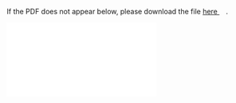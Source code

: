 
If the PDF does not appear below, please download the file [here <img src="https://upload.wikimedia.org/wikipedia/commons/6/64/Icon_External_Link.png" width="13px"/>](../out/homework/Math%20Camp%202022%20Suggested%20Solutions%202.pdf).

<object data="../out/homework/Math%20Camp%202022%20Suggested%20Solutions%202.pdf" type="application/pdf" width="100%"  style="height:100vh" >
    <embed src="../out/homework/Math%20Camp%202022%20Suggested%20Solutions%202.pdf#pagemode=0&navpanes=0"></embed>
</object>
